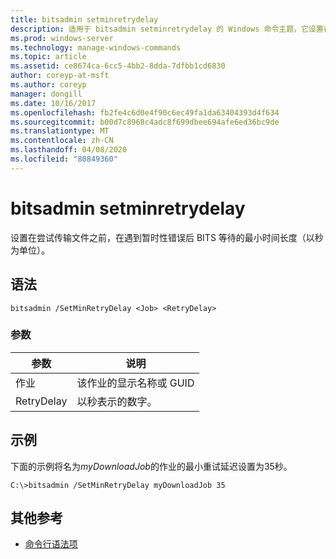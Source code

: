 ```yaml
---
title: bitsadmin setminretrydelay
description: 适用于 bitsadmin setminretrydelay 的 Windows 命令主题，它设置在尝试传输文件之前，BITS 等待的最短时间长度（以秒为单位）。
ms.prod: windows-server
ms.technology: manage-windows-commands
ms.topic: article
ms.assetid: ce8674ca-6cc5-4bb2-8dda-7dfbb1cd6830
author: coreyp-at-msft
ms.author: coreyp
manager: dongill
ms.date: 10/16/2017
ms.openlocfilehash: fb2fe4c6d0e4f90c6ec49fa1da63404393d4f634
ms.sourcegitcommit: b00d7c8968c4adc8f699dbee694afe6ed36bc9de
ms.translationtype: MT
ms.contentlocale: zh-CN
ms.lasthandoff: 04/08/2020
ms.locfileid: "80849360"
---
```

# <a name="bitsadmin-setminretrydelay"></a>bitsadmin setminretrydelay

设置在尝试传输文件之前，在遇到暂时性错误后 BITS 等待的最小时间长度（以秒为单位）。

## <a name="syntax"></a>语法

```
bitsadmin /SetMinRetryDelay <Job> <RetryDelay>
```

### <a name="parameters"></a>参数

|参数|说明|
|---------|-----------|
|作业|该作业的显示名称或 GUID|
|RetryDelay|以秒表示的数字。|

## <a name="examples"></a><a name=BKMK_examples></a>示例

下面的示例将名为*myDownloadJob*的作业的最小重试延迟设置为35秒。
```
C:\>bitsadmin /SetMinRetryDelay myDownloadJob 35
```

## <a name="additional-references"></a>其他参考

- [命令行语法项](command-line-syntax-key.md)